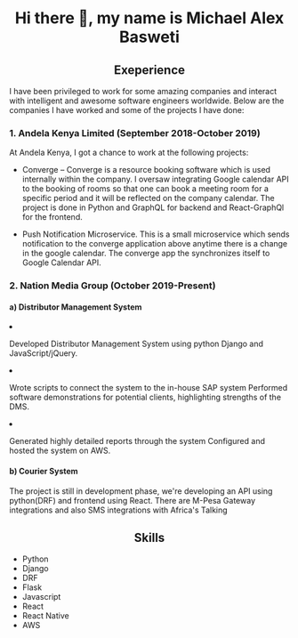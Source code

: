 <h1 align="center">Hi there 👋, my name is Michael Alex Basweti</h1>

<h2 align="center">Exeperience</h2>
<p><sm>I have been privileged to work for some amazing companies and interact with intelligent and awesome software engineers worldwide. Below are the companies I have worked and some of the projects I have done:</sm></p>

<h3>1. Andela Kenya Limited (September 2018-October 2019)</h3>
<p><sm>At Andela Kenya, I got a chance to work at the following projects:</sm></p>
<ul>
<li><p><sm>Converge – Converge is a resource booking software which is used internally within the company. I oversaw integrating Google calendar API to the booking of rooms so that one can book a meeting room for a specific period and it will be reflected on the company calendar. The project is done in Python and GraphQL for backend and React-GraphQl for the frontend.</sm></p></li>
<li><p><sm>Push Notification Microservice. This is a small microservice which sends notification to the converge application above anytime there is a change in the google calendar. The converge app the synchronizes itself to Google Calendar API.</sm></p></li>
 </ul>



<h3>2. Nation Media Group (October 2019-Present)</h3>
<h4>a) Distributor Management System</h4>
<li><p><sm>Developed Distributor Management System using python Django and JavaScript/jQuery. </sm></p></li>
<li><p><sm>Wrote scripts to connect the system to the in-house SAP system Performed software demonstrations for potential clients, highlighting strengths of the DMS. </sm></p></li>
<li><p><sm>Generated highly detailed reports through the system Configured and hosted the system on AWS. </sm></p></li>

<h4>b) Courier System</h4>
<p><sm>The project is still in development phase, we're developing an API using python(DRF) and frontend using React. There are M-Pesa Gateway integrations and also SMS integrations with Africa's Talking</sm></p>

<h2 align="center">Skills</h2>
<ul>
 <li>Python</li>
 <li>Django</li>
 <li>DRF</li>
 <li>Flask</li>
 <li>Javascript</li>
 <li>React</li>
 <li>React Native</li>
 <li>AWS</li>
</ul>


<!--
**michael-basweti/michael-basweti** is a ✨ _special_ ✨ repository because its `README.md` (this file) appears on your GitHub profile.

Here are some ideas to get you started:

- 🔭 I’m currently working on ...
- 🌱 I’m currently learning ...
- 👯 I’m looking to collaborate on ...
- 🤔 I’m looking for help with ...
- 💬 Ask me about ...
- 📫 How to reach me: ...
- 😄 Pronouns: ...
- ⚡ Fun fact: ...
-->
